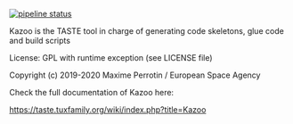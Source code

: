 [![pipeline status](https://gitrepos.estec.esa.int/taste/kazoo/badges/master/pipeline.svg)](https://gitrepos.estec.esa.int/taste/kazoo/-/commits/master)

Kazoo is the TASTE tool in charge of generating code skeletons, glue code and build scripts

License: GPL with runtime exception (see LICENSE file)

Copyright (c) 2019-2020 Maxime Perrotin / European Space Agency

Check the full documentation of Kazoo here:

https://taste.tuxfamily.org/wiki/index.php?title=Kazoo

